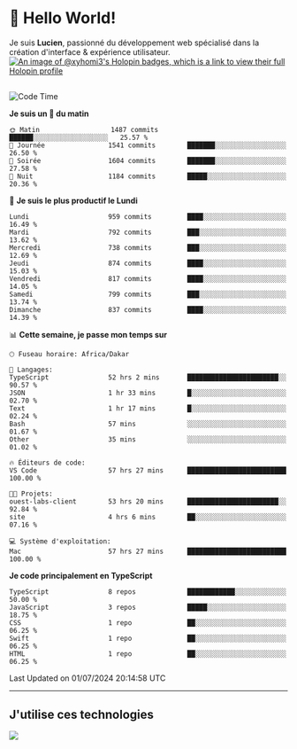 # 👋 Hello World!

Je suis **Lucien**, passionné du développement web spécialisé dans la création d'interface & expérience utilisateur.
[![An image of @xyhomi3's Holopin badges, which is a link to view their full Holopin profile](https://holopin.me/xyhomi3)](https://holopin.io/@xyhomi3)

##

<!--START_SECTION:waka-->
![Code Time](http://img.shields.io/badge/Code%20Time-1%2C496%20hrs%2034%20mins-blue)

**Je suis un 🐤 du matin** 

```text
🌞 Matin                  1487 commits        ██████░░░░░░░░░░░░░░░░░░░   25.57 % 
🌆 Journée                1541 commits        ███████░░░░░░░░░░░░░░░░░░   26.50 % 
🌃 Soirée                 1604 commits        ███████░░░░░░░░░░░░░░░░░░   27.58 % 
🌙 Nuit                   1184 commits        █████░░░░░░░░░░░░░░░░░░░░   20.36 % 
```
📅 **Je suis le plus productif le Lundi** 

```text
Lundi                    959 commits         ████░░░░░░░░░░░░░░░░░░░░░   16.49 % 
Mardi                    792 commits         ███░░░░░░░░░░░░░░░░░░░░░░   13.62 % 
Mercredi                 738 commits         ███░░░░░░░░░░░░░░░░░░░░░░   12.69 % 
Jeudi                    874 commits         ████░░░░░░░░░░░░░░░░░░░░░   15.03 % 
Vendredi                 817 commits         ████░░░░░░░░░░░░░░░░░░░░░   14.05 % 
Samedi                   799 commits         ███░░░░░░░░░░░░░░░░░░░░░░   13.74 % 
Dimanche                 837 commits         ████░░░░░░░░░░░░░░░░░░░░░   14.39 % 
```


📊 **Cette semaine, je passe mon temps sur** 

```text
🕑︎ Fuseau horaire: Africa/Dakar

💬 Langages: 
TypeScript               52 hrs 2 mins       ███████████████████████░░   90.57 % 
JSON                     1 hr 33 mins        █░░░░░░░░░░░░░░░░░░░░░░░░   02.70 % 
Text                     1 hr 17 mins        █░░░░░░░░░░░░░░░░░░░░░░░░   02.24 % 
Bash                     57 mins             ░░░░░░░░░░░░░░░░░░░░░░░░░   01.67 % 
Other                    35 mins             ░░░░░░░░░░░░░░░░░░░░░░░░░   01.02 % 

🔥 Éditeurs de code: 
VS Code                  57 hrs 27 mins      █████████████████████████   100.00 % 

🐱‍💻 Projets: 
ouest-labs-client        53 hrs 20 mins      ███████████████████████░░   92.84 % 
site                     4 hrs 6 mins        ██░░░░░░░░░░░░░░░░░░░░░░░   07.16 % 

💻 Système d'exploitation: 
Mac                      57 hrs 27 mins      █████████████████████████   100.00 % 
```

**Je code principalement en TypeScript** 

```text
TypeScript               8 repos             ████████████░░░░░░░░░░░░░   50.00 % 
JavaScript               3 repos             █████░░░░░░░░░░░░░░░░░░░░   18.75 % 
CSS                      1 repo              ██░░░░░░░░░░░░░░░░░░░░░░░   06.25 % 
Swift                    1 repo              ██░░░░░░░░░░░░░░░░░░░░░░░   06.25 % 
HTML                     1 repo              ██░░░░░░░░░░░░░░░░░░░░░░░   06.25 % 
```




 Last Updated on 01/07/2024 20:14:58 UTC
<!--END_SECTION:waka-->
---

## J'utilise ces technologies

<p align="left">
  <a href="https://skillicons.dev">
    <img src="https://skillicons.dev/icons?i=ts,js,md,scss,tailwind,react,docker,express,astro,vite,nextjs,vercel,figma,ableton" />
  </a>
</p>


